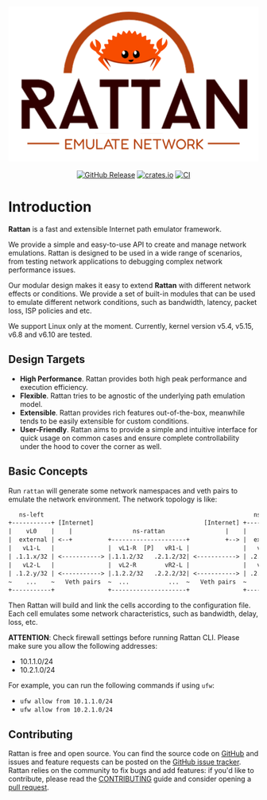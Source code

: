 <div align="center">
  <h1>
    <a href="https://github.com/stack-rs/rattan"><img alt="Rattan" src="assets/rattan-logo-slim.svg" width="600px" style="border: none; display: block;"></a>
  </h1>
  <a href="https://github.com/stack-rs/rattan/releases"><img alt="GitHub Release" src="https://img.shields.io/github/release/stack-rs/rattan.svg"></a>
  <a href="https://crates.io/crates/rattan"><img alt="crates.io" src="https://img.shields.io/crates/v/rattan.svg"></a>
  <a href="https://github.com/stack-rs/rattan/actions/workflows/build.yml"><img alt="CI" src="https://github.com/stack-rs/rattan/actions/workflows/build.yml/badge.svg"></a>
</div>

# Introduction

**Rattan** is a fast and extensible Internet path emulator framework.

We provide a simple and easy-to-use API to create and manage network emulations. Rattan is designed to be used in a wide range of scenarios, from testing network applications to debugging complex network performance issues.

Our modular design makes it easy to extend **Rattan** with different network effects or conditions. We provide a set of built-in modules that can be used to emulate different network conditions, such as bandwidth, latency, packet loss, ISP policies and etc.

We support Linux only at the moment. Currently, kernel version v5.4, v5.15, v6.8 and v6.10 are tested.

## Design Targets

- **High Performance**. Rattan provides both high peak performance and execution efficiency.
- **Flexible**. Rattan tries to be agnostic of the underlying path emulation model.
- **Extensible**. Rattan provides rich features out-of-the-box, meanwhile tends to be easily extensible for custom conditions.
- **User-Friendly**. Rattan aims to provide a simple and intuitive interface for quick usage on common cases and ensure complete controllability under the hood to cover the corner as well.

## Basic Concepts

Run `rattan` will generate some network namespaces and veth pairs to
emulate the network environment. The network topology is like:

```txt
   ns-left                                                           ns-right
+-----------+ [Internet]                               [Internet] +-----------+
|    vL0    |    |                 ns-rattan                 |    |    vR0    |
|  external | <--+          +---------------------+          +--> |  external |
|   vL1-L   |               |  vL1-R  [P]   vR1-L |               |   vR1-R   |
| .1.1.x/32 | <-----------> |.1.1.2/32   .2.1.2/32| <-----------> | .2.1.x/32 |
|   vL2-L   |               |  vL2-R        vR2-L |               |   vR2-R   |
| .1.2.y/32 | <-----------> |.1.2.2/32   .2.2.2/32| <-----------> | .2.2.y/32 |
~    ...    ~   Veth pairs  ~  ...           ...  ~   Veth pairs  ~    ...    ~
+-----------+               +---------------------+               +-----------+
```

Then Rattan will build and link the cells according to the configuration file.
Each cell emulates some network characteristics, such as bandwidth, delay, loss, etc.

**ATTENTION**: Check firewall settings before running Rattan CLI.
Please make sure you allow the following addresses:

- 10.1.1.0/24
- 10.2.1.0/24

For example, you can run the following commands if using `ufw`:

- `ufw allow from 10.1.1.0/24`
- `ufw allow from 10.2.1.0/24`

## Contributing

Rattan is free and open source. You can find the source code on
[GitHub](https://github.com/stack-rs/rattan) and issues and feature requests can be posted on
the [GitHub issue tracker](https://github.com/stack-rs/rattan/issues). Rattan relies on the community to fix bugs and
add features: if you'd like to contribute, please read
the [CONTRIBUTING](https://github.com/stack-rs/rattan/blob/master/CONTRIBUTING.md) guide and consider opening
a [pull request](https://github.com/stack-rs/rattan/pulls).
